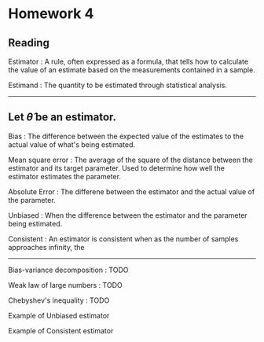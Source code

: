 # Homework 4

## Reading

Estimator
: A rule, often expressed as a formula, that tells how to calculate the value of an estimate based on the measurements contained in a sample.

Estimand
: The quantity to be estimated through statistical analysis.

---

## Let ${\hat{\theta}}$ be an estimator.

Bias
: The difference between the expected value of the estimates to the actual value of what's being estimated.

Mean square error
: The average of the square of the distance between the estimator and its target parameter. Used to determine how well the estimator estimates the parameter.

Absolute Error
: The differene between the estimator and the actual value of the parameter.

Unbiased
: When the difference between the estimator and the parameter being estimated.

Consistent
: An estimator is consistent when as the number of samples approaches infinity, the 

---

Bias-variance decomposition
: TODO

Weak law of large numbers
: TODO

Chebyshev's inequality
: TODO

Example of Unbiased estimator


Example of Consistent estimator
